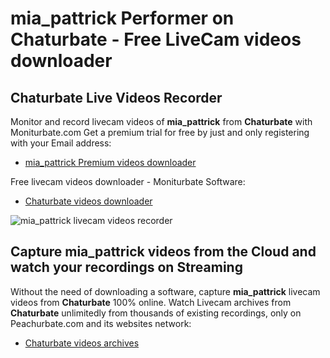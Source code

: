 # mia_pattrick Performer on Chaturbate - Free LiveCam videos downloader

## Chaturbate Live Videos Recorder

Monitor and record livecam videos of **mia_pattrick** from **Chaturbate** with Moniturbate.com
Get a premium trial for free by just and only registering with your Email address:
* [mia_pattrick Premium videos downloader](https://moniturbate.com/request-demo-licence-key.html)

Free livecam videos downloader - Moniturbate Software:
* [Chaturbate videos downloader](https://moniturbate.com/moniturbate-download-software.html)

![mia_pattrick livecam videos recorder](https://peachurnet.com/templates/moniturbate-software.png)


## Capture mia_pattrick videos from the Cloud and watch your recordings on Streaming

Without the need of downloading a software, capture **mia_pattrick** livecam videos from **Chaturbate** 100% online.
Watch Livecam archives from **Chaturbate** unlimitedly from thousands of existing recordings, only on Peachurbate.com and its websites network:
* [Chaturbate videos archives](https://peachurnet.com/)